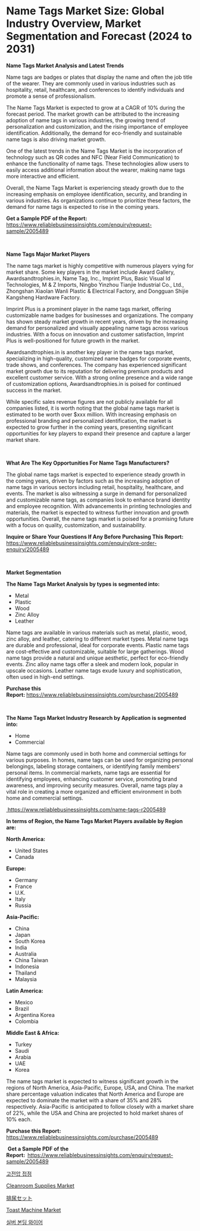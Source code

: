 <p><h1>Name Tags Market Size: Global Industry Overview, Market Segmentation and Forecast (2024 to 2031)</h1></p><p><strong>Name Tags Market Analysis and Latest Trends</strong></p>
<p><p>Name tags are badges or plates that display the name and often the job title of the wearer. They are commonly used in various industries such as hospitality, retail, healthcare, and conferences to identify individuals and promote a sense of professionalism.</p><p>The Name Tags Market is expected to grow at a CAGR of 10% during the forecast period. The market growth can be attributed to the increasing adoption of name tags in various industries, the growing trend of personalization and customization, and the rising importance of employee identification. Additionally, the demand for eco-friendly and sustainable name tags is also driving market growth.</p><p>One of the latest trends in the Name Tags Market is the incorporation of technology such as QR codes and NFC (Near Field Communication) to enhance the functionality of name tags. These technologies allow users to easily access additional information about the wearer, making name tags more interactive and efficient.</p><p>Overall, the Name Tags Market is experiencing steady growth due to the increasing emphasis on employee identification, security, and branding in various industries. As organizations continue to prioritize these factors, the demand for name tags is expected to rise in the coming years.</p></p>
<p><strong>Get a Sample PDF of the Report:&nbsp;</strong> <a href="https://www.reliablebusinessinsights.com/enquiry/request-sample/2005489">https://www.reliablebusinessinsights.com/enquiry/request-sample/2005489</a></p>
<p>&nbsp;</p>
<p><strong>Name Tags Major Market Players</strong></p>
<p><p>The name tags market is highly competitive with numerous players vying for market share. Some key players in the market include Award Gallery, Awardsandtrophies.in, Name Tag, Inc., Imprint Plus, Basic Visual Id Technologies, M & Z Imports, Ningbo Yinzhou Tianjie Industrial Co., Ltd., Zhongshan Xiaolan Wanli Plastic & Electrical Factory, and Dongguan Shijie Kangsheng Hardware Factory.</p><p>Imprint Plus is a prominent player in the name tags market, offering customizable name badges for businesses and organizations. The company has shown steady market growth in recent years, driven by the increasing demand for personalized and visually appealing name tags across various industries. With a focus on innovation and customer satisfaction, Imprint Plus is well-positioned for future growth in the market.</p><p>Awardsandtrophies.in is another key player in the name tags market, specializing in high-quality, customized name badges for corporate events, trade shows, and conferences. The company has experienced significant market growth due to its reputation for delivering premium products and excellent customer service. With a strong online presence and a wide range of customization options, Awardsandtrophies.in is poised for continued success in the market.</p><p>While specific sales revenue figures are not publicly available for all companies listed, it is worth noting that the global name tags market is estimated to be worth over $xxx million. With increasing emphasis on professional branding and personalized identification, the market is expected to grow further in the coming years, presenting significant opportunities for key players to expand their presence and capture a larger market share.</p></p>
<p>&nbsp;</p>
<p><strong>What Are The Key Opportunities For Name Tags Manufacturers?</strong></p>
<p><p>The global name tags market is expected to experience steady growth in the coming years, driven by factors such as the increasing adoption of name tags in various sectors including retail, hospitality, healthcare, and events. The market is also witnessing a surge in demand for personalized and customizable name tags, as companies look to enhance brand identity and employee recognition. With advancements in printing technologies and materials, the market is expected to witness further innovation and growth opportunities. Overall, the name tags market is poised for a promising future with a focus on quality, customization, and sustainability.</p></p>
<p><strong>Inquire or Share Your Questions If Any Before Purchasing This Report:</strong> <a href="https://www.reliablebusinessinsights.com/enquiry/pre-order-enquiry/2005489">https://www.reliablebusinessinsights.com/enquiry/pre-order-enquiry/2005489</a></p>
<p>&nbsp;</p>
<p><strong>Market Segmentation</strong></p>
<p><strong>The Name Tags Market Analysis by types is segmented into:</strong></p>
<p><ul><li>Metal</li><li>Plastic</li><li>Wood</li><li>Zinc Alloy</li><li>Leather</li></ul></p>
<p><p>Name tags are available in various materials such as metal, plastic, wood, zinc alloy, and leather, catering to different market types. Metal name tags are durable and professional, ideal for corporate events. Plastic name tags are cost-effective and customizable, suitable for large gatherings. Wood name tags provide a natural and unique aesthetic, perfect for eco-friendly events. Zinc alloy name tags offer a sleek and modern look, popular in upscale occasions. Leather name tags exude luxury and sophistication, often used in high-end settings.</p></p>
<p><strong>Purchase this Report:&nbsp;</strong><a href="https://www.reliablebusinessinsights.com/purchase/2005489">https://www.reliablebusinessinsights.com/purchase/2005489</a></p>
<p>&nbsp;</p>
<p><strong>The Name Tags Market Industry Research by Application is segmented into:</strong></p>
<p><ul><li>Home</li><li>Commercial</li></ul></p>
<p><p>Name tags are commonly used in both home and commercial settings for various purposes. In homes, name tags can be used for organizing personal belongings, labeling storage containers, or identifying family members' personal items. In commercial markets, name tags are essential for identifying employees, enhancing customer service, promoting brand awareness, and improving security measures. Overall, name tags play a vital role in creating a more organized and efficient environment in both home and commercial settings.</p></p>
<p><a href="https://www.reliablebusinessinsights.com/name-tags-r2005489">&nbsp;https://www.reliablebusinessinsights.com/name-tags-r2005489</a></p>
<p><strong>In terms of Region, the Name Tags Market Players available by Region are:</strong></p>
<p>
    <p> <strong> North America: </strong>
        <ul>
            <li>United States</li>
            <li>Canada</li>
        </ul>
        </p> 
    <p> <strong> Europe: </strong>
        <ul>
            <li>Germany</li>
            <li>France</li>
            <li>U.K.</li>
            <li>Italy</li>
            <li>Russia</li>
        </ul>
        </p> 
    <p> <strong> Asia-Pacific: </strong>
        <ul>
            <li>China</li>
            <li>Japan</li>
            <li>South Korea</li>
            <li>India</li>
            <li>Australia</li>
            <li>China Taiwan</li>
            <li>Indonesia</li>
            <li>Thailand</li>
            <li>Malaysia</li>
        </ul>
        </p> 
    <p> <strong> Latin America: </strong>
        <ul>
            <li>Mexico</li>
            <li>Brazil</li>
            <li>Argentina Korea</li>
            <li>Colombia</li>
        </ul>
        </p> 
    <p> <strong> Middle East & Africa: </strong>
        <ul>
            <li>Turkey</li>
            <li>Saudi</li>
            <li>Arabia</li>
            <li>UAE</li>
            <li>Korea</li>
        </ul>
    </p>
    </p>
<p><p>The name tags market is expected to witness significant growth in the regions of North America, Asia-Pacific, Europe, USA, and China. The market share percentage valuation indicates that North America and Europe are expected to dominate the market with a share of 35% and 28% respectively. Asia-Pacific is anticipated to follow closely with a market share of 22%, while the USA and China are projected to hold market shares of 10% each.</p></p>
<p><strong>Purchase this Report: </strong><a href="https://www.reliablebusinessinsights.com/purchase/2005489">https://www.reliablebusinessinsights.com/purchase/2005489</a></p>
<p>&nbsp;<strong>Get a Sample PDF of the Report:&nbsp;&nbsp;</strong><a href="https://www.reliablebusinessinsights.com/enquiry/request-sample/2005489">https://www.reliablebusinessinsights.com/enquiry/request-sample/2005489</a></p>
<p><strong></strong></p>
<p><p><a href="https://github.com/RichardLueilwitz787/Market-Research-Report-List-2/blob/main/3444645152285.md">고전압 접점</a></p><p><a href="https://github.com/refatkhan11277/Market-Research-Report-List-1/blob/main/cleanroom-supplies-market.md">Cleanroom Supplies Market</a></p><p><a href="https://github.com/SimeonBode1/Market-Research-Report-List-1/blob/main/5984184144551.md">排尿セット</a></p><p><a href="https://github.com/ikahanika44/Market-Research-Report-List-1/blob/main/toast-machine-market.md">Toast Machine Market</a></p><p><a href="https://github.com/kein8762/Market-Research-Report-List-1/blob/main/8663810152286.md">실버 본딩 와이어</a></p></p>